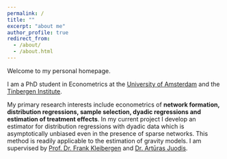 ```yaml
---
permalink: /
title: ""
excerpt: "about me"
author_profile: true
redirect_from: 
  - /about/
  - /about.html
---
```


Welcome to my personal homepage.

I am a PhD student in Econometrics at the [University of Amsterdam](https://ase.uva.nl/content/sections/quantitative-economics/quantitative-economics.html?origin=D4DixO%2FESbuaIXcFryAJdQ) and the [Tinbergen Institute](https://www.tinbergen.nl/home).

My primary research interests include econometrics of **network formation, distribution regressions, sample selection, dyadic regressions and estimation of treatment effects**. In my current project I develop an estimator for distribution regressions with dyadic data which is asymptotically unbiased even in the presence of sparse networks. This method is readily applicable to the estimation of gravity models. I am supervised by [Prof. Dr. Frank Kleibergen](https://www.uva.nl/en/profile/k/l/f.r.kleibergen/f.r.kleibergen.html) and [Dr. Artūras Juodis](http://juodis.economists.lt/home).
